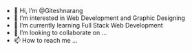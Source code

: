 - 👋 Hi, I’m @Giteshnarang
- 👀 I’m interested in Web Development and Graphic Designing
- 🌱 I’m currently learning Full Stack Web Development
- 💞️ I’m looking to collaborate on ...
- 📫 How to reach me ...

<!---
Giteshnarang/Giteshnarang is a ✨ special ✨ repository because its `README.md` (this file) appears on your GitHub profile.
You can click the Preview link to take a look at your changes.
--->
